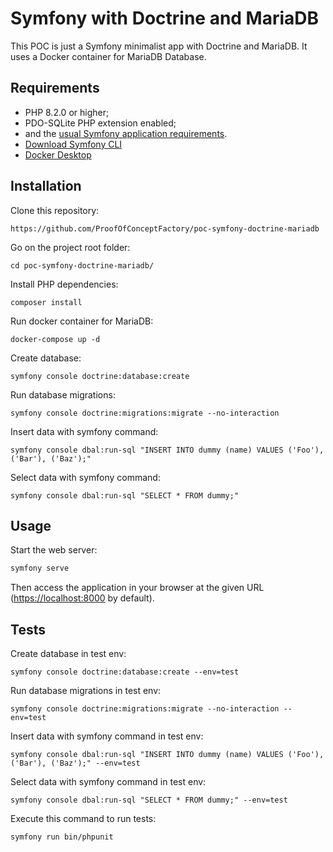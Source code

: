 Symfony with Doctrine and MariaDB
========================

This POC is just a Symfony minimalist app with Doctrine and MariaDB.
It uses a Docker container for MariaDB Database.

Requirements
------------

* PHP 8.2.0 or higher;
* PDO-SQLite PHP extension enabled;
* and the [usual Symfony application requirements][1].
* [Download Symfony CLI][2]
* [Docker Desktop][3]

Installation
------------

Clone this repository:

```console
https://github.com/ProofOfConceptFactory/poc-symfony-doctrine-mariadb
```

Go on the project root folder:

```console
cd poc-symfony-doctrine-mariadb/
```

Install PHP dependencies:

```console
composer install
```

Run docker container for MariaDB:

```console
docker-compose up -d
```

Create database:

```console
symfony console doctrine:database:create
```

Run database migrations:

```console
symfony console doctrine:migrations:migrate --no-interaction
```

Insert data with symfony command:

```console
symfony console dbal:run-sql "INSERT INTO dummy (name) VALUES ('Foo'), ('Bar'), ('Baz');"
```

Select data with symfony command:

```console
symfony console dbal:run-sql "SELECT * FROM dummy;"
```

Usage
-----

Start the web server:

```bash
symfony serve
```

Then access the application in your browser at the given URL (<https://localhost:8000> by default).


Tests
-----

Create database in test env:

```console
symfony console doctrine:database:create --env=test
```

Run database migrations in test env:

```console
symfony console doctrine:migrations:migrate --no-interaction --env=test
```

Insert data with symfony command in test env:

```console
symfony console dbal:run-sql "INSERT INTO dummy (name) VALUES ('Foo'), ('Bar'), ('Baz');" --env=test
```

Select data with symfony command in test env:

```console
symfony console dbal:run-sql "SELECT * FROM dummy;" --env=test
```

Execute this command to run tests:

```console
symfony run bin/phpunit
```

[1]: https://symfony.com/doc/current/setup.html#technical-requirements
[2]: https://symfony.com/download
[3]: https://www.docker.com/products/docker-desktop/
